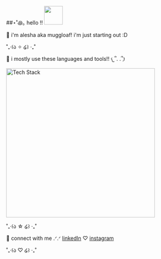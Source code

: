 ##⋆˚꩜｡ hello !! <img height="50" src="https://media.tenor.com/8HaTOA3o0OoAAAAj/pixel-cat.gif"></img>

🌱 i'm alesha aka muggloaf! i'm just starting out :D  

˚₊‧꒰ა ✧ ໒꒱ ‧₊˚

🌸 i mostly use these languages and tools!! 𐔌՞. .՞𐦯
<div style="margin: 10px 0;">
  <img src="https://skillicons.dev/icons?i=c,cpp,py,flutter,html,css,js,nodejs,mongodb,mysql,linux" alt="Tech Stack" width="400" />
</div>

<p></p>
<p>˚₊‧꒰ა ☆ ໒꒱ ‧₊˚</p>
<p></p>
🌸 connect with me   .ᐟ.ᐟ   <a href="https://linkedin.com/in/alesha-mulla-263827329/" target="_blank">linkedIn</a>   ♡   <a href="https://instagram.com/alesha.gif" target="_blank">instagram</a>
<p></p>
<p>˚₊‧꒰ა ♡ ໒꒱ ‧₊˚</p>
